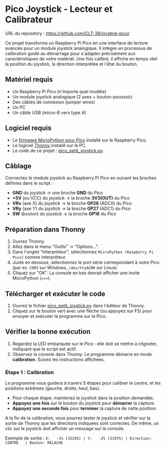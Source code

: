 # Pico Joystick - Lecteur et Calibrateur

URL du repository : https://github.com/CLT-38/joystick-pico/

Ce projet transforme un Raspberry Pi Pico en une interface de lecture avancée pour un module joystick analogique. Il intègre un processus de calibration guidé au démarrage pour s'adapter précisément aux caractéristiques de votre matériel. Une fois calibré, il affiche en temps réel la position du joystick, la direction interprétée et l'état du bouton.

## Matériel requis
- Un Raspberry Pi Pico (n'importe quel modèle)
- Un module joystick analogique (2 axes + bouton-poussoir)
- Des câbles de connexion (jumper wires)
- Un PC
- Un câble USB (micro-B vers type A)

## Logiciel requis
- Le [firmware MicroPython pour Pico](https://micropython.org/download/RPI_PICO/) installé sur le Raspberry Pico.
- Le logiciel [Thonny](https://thonny.org/) installé sur le PC.
- Le code de ce projet : [pico_petit_joystick.py](pico_petit_joystick.py).

## Câblage
Connectez le module joystick au Raspberry Pi Pico en suivant les broches définies dans le script :

- **GND** du joystick -> une broche **GND** du Pico
- **+5V** (ou VCC) du joystick -> la broche **3V3(OUT)** du Pico
- **VRx** (axe X) du joystick -> la broche **GP26** (ADC0) du Pico
- **VRy** (axe Y) du joystick -> la broche **GP27** (ADC1) du Pico
- **SW** (bouton) du joystick -> la broche **GP16** du Pico

## Préparation dans Thonny
1.  Ouvrez Thonny.
2.  Allez dans le menu "Outils" -> "Options...".
3.  Dans l'onglet "Interpréteur", sélectionnez `MicroPython (Raspberry Pi Pico)` comme interpréteur.
4.  Juste en dessous, sélectionnez le port série correspondant à votre Pico (par ex. `COM3` sur Windows, `/dev/ttyACM0` sur Linux).
5.  Cliquez sur "OK". La console en bas devrait afficher une invite MicroPython (`>>>`).

## Télécharger et exécuter le code
1.  Ouvrez le fichier [pico_petit_joystick.py](pico_petit_joystick.py) dans l'éditeur de Thonny.
2.  Cliquez sur le bouton vert avec une flèche (ou appuyez sur F5) pour envoyer et exécuter le programme sur le Pico.

## Vérifier la bonne exécution
1.  Regardez la LED embarquée sur le Pico : elle doit se mettre à clignoter, indiquant que le script est actif.
2.  Observez la console dans Thonny. Le programme démarre en mode **calibration**. Suivez les instructions affichées.

### Étape 1 : Calibration
Le programme vous guidera à travers 5 étapes pour calibrer le centre, et les positions extrêmes (gauche, droite, haut, bas).

- Pour chaque étape, maintenez le joystick dans la position demandée.
- **Appuyez une fois** sur le bouton du joystick pour **démarrer** la capture.
- **Appuyez une seconde fois** pour **terminer** la capture de cette position.


A la fin de la calibration, vous pourrez tester le joystick et vérifier sur la sortie de Thonny que les directions indiquées sont correctes. De même, un clic sur le joystick doit afficher un message sur la console.

Exemple de sortie : `X:   -1% (32295) | Y:   -2% (31975) | Direction: CENTRE   | Bouton: RELACHE`


